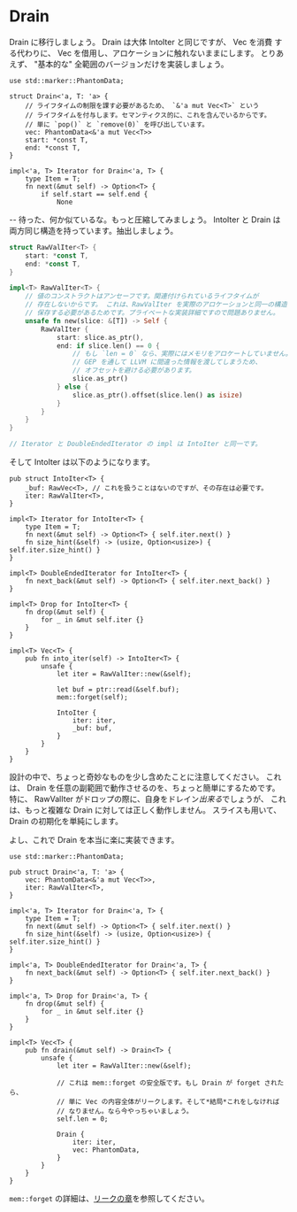 # Drain

<!--
Let's move on to Drain. Drain is largely the same as IntoIter, except that
instead of consuming the Vec, it borrows the Vec and leaves its allocation
untouched. For now we'll only implement the "basic" full-range version.
-->

Drain に移行しましょう。 Drain は大体 IntoIter と同じですが、 Vec を消費
する代わりに、 Vec を借用し、アロケーションに触れないままにします。
とりあえず、 "基本的な" 全範囲のバージョンだけを実装しましょう。

```rust,ignore
use std::marker::PhantomData;

struct Drain<'a, T: 'a> {
    // ライフタイムの制限を課す必要があるため、 `&'a mut Vec<T>` という
    // ライフタイムを付与します。セマンティクス的に、これを含んでいるからです。
    // 単に `pop()` と `remove(0)` を呼び出しています。
    vec: PhantomData<&'a mut Vec<T>>
    start: *const T,
    end: *const T,
}

impl<'a, T> Iterator for Drain<'a, T> {
    type Item = T;
    fn next(&mut self) -> Option<T> {
        if self.start == self.end {
            None
```

<!--
-- wait, this is seeming familiar. Let's do some more compression. Both
IntoIter and Drain have the exact same structure, let's just factor it out.
-->

-- 待った、何か似ているな。もっと圧縮してみましょう。
IntoIter と Drain は両方同じ構造を持っています。抽出しましょう。

```rust
struct RawValIter<T> {
    start: *const T,
    end: *const T,
}

impl<T> RawValIter<T> {
    // 値のコンストラクトはアンセーフです。関連付けられているライフタイムが
    // 存在しないからです。 これは、RawValIter を実際のアロケーションと同一の構造体に
    // 保存する必要があるためです。プライベートな実装詳細ですので問題ありません。
    unsafe fn new(slice: &[T]) -> Self {
        RawValIter {
            start: slice.as_ptr(),
            end: if slice.len() == 0 {
                // もし `len = 0` なら、実際にはメモリをアロケートしていません。
                // GEP を通して LLVM に間違った情報を渡してしまうため、
                // オフセットを避ける必要があります。
                slice.as_ptr()
            } else {
                slice.as_ptr().offset(slice.len() as isize)
            }
        }
    }
}

// Iterator と DoubleEndedIterator の impl は IntoIter と同一です。
```

<!--
And IntoIter becomes the following:
-->

そして IntoIter は以下のようになります。

```rust,ignore
pub struct IntoIter<T> {
    _buf: RawVec<T>, // これを扱うことはないのですが、その存在は必要です。
    iter: RawValIter<T>,
}

impl<T> Iterator for IntoIter<T> {
    type Item = T;
    fn next(&mut self) -> Option<T> { self.iter.next() }
    fn size_hint(&self) -> (usize, Option<usize>) { self.iter.size_hint() }
}

impl<T> DoubleEndedIterator for IntoIter<T> {
    fn next_back(&mut self) -> Option<T> { self.iter.next_back() }
}

impl<T> Drop for IntoIter<T> {
    fn drop(&mut self) {
        for _ in &mut self.iter {}
    }
}

impl<T> Vec<T> {
    pub fn into_iter(self) -> IntoIter<T> {
        unsafe {
            let iter = RawValIter::new(&self);

            let buf = ptr::read(&self.buf);
            mem::forget(self);

            IntoIter {
                iter: iter,
                _buf: buf,
            }
        }
    }
}
```

<!--
Note that I've left a few quirks in this design to make upgrading Drain to work
with arbitrary subranges a bit easier. In particular we *could* have RawValIter
drain itself on drop, but that won't work right for a more complex Drain.
We also take a slice to simplify Drain initialization.
-->

設計の中で、ちょっと奇妙なものを少し含めたことに注意してください。
これは、 Drain を任意の副範囲で動作させるのを、ちょっと簡単にするためです。
特に、 RawValIter がドロップの際に、自身をドレイン*出来る*でしょうが、
これは、もっと複雑な Drain に対しては正しく動作しません。
スライスも用いて、 Drain の初期化を単純にします。

<!--
Alright, now Drain is really easy:
-->

よし、これで Drain を本当に楽に実装できます。

```rust,ignore
use std::marker::PhantomData;

pub struct Drain<'a, T: 'a> {
    vec: PhantomData<&'a mut Vec<T>>,
    iter: RawValIter<T>,
}

impl<'a, T> Iterator for Drain<'a, T> {
    type Item = T;
    fn next(&mut self) -> Option<T> { self.iter.next() }
    fn size_hint(&self) -> (usize, Option<usize>) { self.iter.size_hint() }
}

impl<'a, T> DoubleEndedIterator for Drain<'a, T> {
    fn next_back(&mut self) -> Option<T> { self.iter.next_back() }
}

impl<'a, T> Drop for Drain<'a, T> {
    fn drop(&mut self) {
        for _ in &mut self.iter {}
    }
}

impl<T> Vec<T> {
    pub fn drain(&mut self) -> Drain<T> {
        unsafe {
            let iter = RawValIter::new(&self);

            // これは mem::forget の安全版です。もし Drain が forget されたら、
            // 単に Vec の内容全体がリークします。そして*結局*これをしなければ
            // なりません。なら今やっちゃいましょう。
            self.len = 0;

            Drain {
                iter: iter,
                vec: PhantomData,
            }
        }
    }
}
```

<!--
For more details on the `mem::forget` problem, see the
[section on leaks][leaks].
-->

`mem::forget` の詳細は、[リークの章][leaks]を参照してください。

[leaks]: leaking.html
